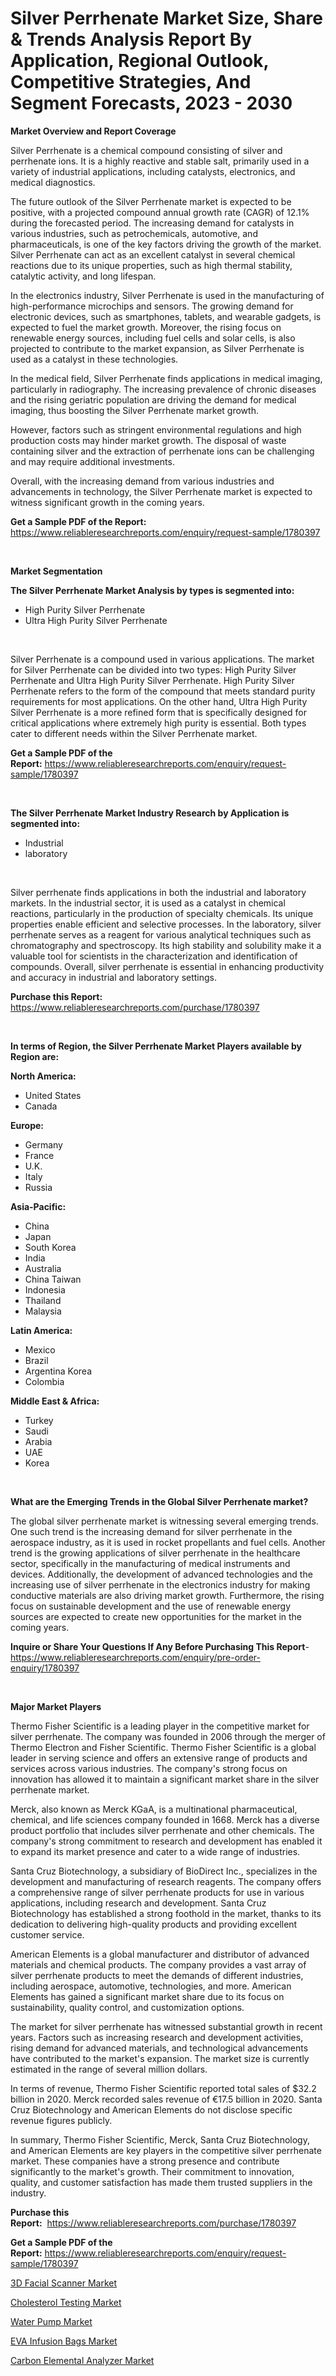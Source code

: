 <p><h1>Silver Perrhenate Market Size, Share & Trends Analysis Report By Application, Regional Outlook, Competitive Strategies, And Segment Forecasts, 2023 - 2030</h1></p><p><strong>Market Overview and Report Coverage</strong></p>
<p><p>Silver Perrhenate is a chemical compound consisting of silver and perrhenate ions. It is a highly reactive and stable salt, primarily used in a variety of industrial applications, including catalysts, electronics, and medical diagnostics.</p><p>The future outlook of the Silver Perrhenate market is expected to be positive, with a projected compound annual growth rate (CAGR) of 12.1% during the forecasted period. The increasing demand for catalysts in various industries, such as petrochemicals, automotive, and pharmaceuticals, is one of the key factors driving the growth of the market. Silver Perrhenate can act as an excellent catalyst in several chemical reactions due to its unique properties, such as high thermal stability, catalytic activity, and long lifespan.</p><p>In the electronics industry, Silver Perrhenate is used in the manufacturing of high-performance microchips and sensors. The growing demand for electronic devices, such as smartphones, tablets, and wearable gadgets, is expected to fuel the market growth. Moreover, the rising focus on renewable energy sources, including fuel cells and solar cells, is also projected to contribute to the market expansion, as Silver Perrhenate is used as a catalyst in these technologies.</p><p>In the medical field, Silver Perrhenate finds applications in medical imaging, particularly in radiography. The increasing prevalence of chronic diseases and the rising geriatric population are driving the demand for medical imaging, thus boosting the Silver Perrhenate market growth.</p><p>However, factors such as stringent environmental regulations and high production costs may hinder market growth. The disposal of waste containing silver and the extraction of perrhenate ions can be challenging and may require additional investments.</p><p>Overall, with the increasing demand from various industries and advancements in technology, the Silver Perrhenate market is expected to witness significant growth in the coming years.</p></p>
<p><strong>Get a Sample PDF of the Report:</strong> <a href="https://www.reliableresearchreports.com/enquiry/request-sample/1780397">https://www.reliableresearchreports.com/enquiry/request-sample/1780397</a></p>
<p>&nbsp;</p>
<p><strong>Market Segmentation</strong></p>
<p><strong>The Silver Perrhenate Market Analysis by types is segmented into:</strong></p>
<p><ul><li>High Purity Silver Perrhenate</li><li>Ultra High Purity Silver Perrhenate</li></ul></p>
<p>&nbsp;</p>
<p><p>Silver Perrhenate is a compound used in various applications. The market for Silver Perrhenate can be divided into two types: High Purity Silver Perrhenate and Ultra High Purity Silver Perrhenate. High Purity Silver Perrhenate refers to the form of the compound that meets standard purity requirements for most applications. On the other hand, Ultra High Purity Silver Perrhenate is a more refined form that is specifically designed for critical applications where extremely high purity is essential. Both types cater to different needs within the Silver Perrhenate market.</p></p>
<p><strong>Get a Sample PDF of the Report:</strong>&nbsp;<a href="https://www.reliableresearchreports.com/enquiry/request-sample/1780397">https://www.reliableresearchreports.com/enquiry/request-sample/1780397</a></p>
<p>&nbsp;</p>
<p><strong>The Silver Perrhenate Market Industry Research by Application is segmented into:</strong></p>
<p><ul><li>Industrial</li><li>laboratory</li></ul></p>
<p>&nbsp;</p>
<p><p>Silver perrhenate finds applications in both the industrial and laboratory markets. In the industrial sector, it is used as a catalyst in chemical reactions, particularly in the production of specialty chemicals. Its unique properties enable efficient and selective processes. In the laboratory, silver perrhenate serves as a reagent for various analytical techniques such as chromatography and spectroscopy. Its high stability and solubility make it a valuable tool for scientists in the characterization and identification of compounds. Overall, silver perrhenate is essential in enhancing productivity and accuracy in industrial and laboratory settings.</p></p>
<p><strong>Purchase this Report:</strong>&nbsp; <a href="https://www.reliableresearchreports.com/purchase/1780397">https://www.reliableresearchreports.com/purchase/1780397</a></p>
<p>&nbsp;</p>
<p><strong>In terms of Region, the Silver Perrhenate Market Players available by Region are:</strong></p>
<p>
    <p> <strong> North America: </strong>
        <ul>
            <li>United States</li>
            <li>Canada</li>
        </ul>
        </p> 
    <p> <strong> Europe: </strong>
        <ul>
            <li>Germany</li>
            <li>France</li>
            <li>U.K.</li>
            <li>Italy</li>
            <li>Russia</li>
        </ul>
        </p> 
    <p> <strong> Asia-Pacific: </strong>
        <ul>
            <li>China</li>
            <li>Japan</li>
            <li>South Korea</li>
            <li>India</li>
            <li>Australia</li>
            <li>China Taiwan</li>
            <li>Indonesia</li>
            <li>Thailand</li>
            <li>Malaysia</li>
        </ul>
        </p> 
    <p> <strong> Latin America: </strong>
        <ul>
            <li>Mexico</li>
            <li>Brazil</li>
            <li>Argentina Korea</li>
            <li>Colombia</li>
        </ul>
        </p> 
    <p> <strong> Middle East & Africa: </strong>
        <ul>
            <li>Turkey</li>
            <li>Saudi</li>
            <li>Arabia</li>
            <li>UAE</li>
            <li>Korea</li>
        </ul>
    </p>
    </p>
<p>&nbsp;</p>
<p><strong>What are the Emerging Trends in the Global Silver Perrhenate market?</strong></p>
<p><p>The global silver perrhenate market is witnessing several emerging trends. One such trend is the increasing demand for silver perrhenate in the aerospace industry, as it is used in rocket propellants and fuel cells. Another trend is the growing applications of silver perrhenate in the healthcare sector, specifically in the manufacturing of medical instruments and devices. Additionally, the development of advanced technologies and the increasing use of silver perrhenate in the electronics industry for making conductive materials are also driving market growth. Furthermore, the rising focus on sustainable development and the use of renewable energy sources are expected to create new opportunities for the market in the coming years.</p></p>
<p><strong>Inquire or Share Your Questions If Any Before Purchasing This Report</strong>- <a href="https://www.reliableresearchreports.com/enquiry/pre-order-enquiry/1780397">https://www.reliableresearchreports.com/enquiry/pre-order-enquiry/1780397</a></p>
<p>&nbsp;</p>
<p><strong>Major Market Players</strong></p>
<p><p>Thermo Fisher Scientific is a leading player in the competitive market for silver perrhenate. The company was founded in 2006 through the merger of Thermo Electron and Fisher Scientific. Thermo Fisher Scientific is a global leader in serving science and offers an extensive range of products and services across various industries. The company's strong focus on innovation has allowed it to maintain a significant market share in the silver perrhenate market.</p><p>Merck, also known as Merck KGaA, is a multinational pharmaceutical, chemical, and life sciences company founded in 1668. Merck has a diverse product portfolio that includes silver perrhenate and other chemicals. The company's strong commitment to research and development has enabled it to expand its market presence and cater to a wide range of industries.</p><p>Santa Cruz Biotechnology, a subsidiary of BioDirect Inc., specializes in the development and manufacturing of research reagents. The company offers a comprehensive range of silver perrhenate products for use in various applications, including research and development. Santa Cruz Biotechnology has established a strong foothold in the market, thanks to its dedication to delivering high-quality products and providing excellent customer service.</p><p>American Elements is a global manufacturer and distributor of advanced materials and chemical products. The company provides a vast array of silver perrhenate products to meet the demands of different industries, including aerospace, automotive, technologies, and more. American Elements has gained a significant market share due to its focus on sustainability, quality control, and customization options.</p><p>The market for silver perrhenate has witnessed substantial growth in recent years. Factors such as increasing research and development activities, rising demand for advanced materials, and technological advancements have contributed to the market's expansion. The market size is currently estimated in the range of several million dollars.</p><p>In terms of revenue, Thermo Fisher Scientific reported total sales of $32.2 billion in 2020. Merck recorded sales revenue of €17.5 billion in 2020. Santa Cruz Biotechnology and American Elements do not disclose specific revenue figures publicly.</p><p>In summary, Thermo Fisher Scientific, Merck, Santa Cruz Biotechnology, and American Elements are key players in the competitive silver perrhenate market. These companies have a strong presence and contribute significantly to the market's growth. Their commitment to innovation, quality, and customer satisfaction has made them trusted suppliers in the industry.</p></p>
<p><strong>Purchase this Report:</strong>&nbsp;&nbsp;<a href="https://www.reliableresearchreports.com/purchase/1780397">https://www.reliableresearchreports.com/purchase/1780397</a></p>
<p></p>
<p><strong>Get a Sample PDF of the Report:</strong>&nbsp;<a href="https://www.reliableresearchreports.com/enquiry/request-sample/1780397">https://www.reliableresearchreports.com/enquiry/request-sample/1780397</a></p>
<p><p><a href="https://www.linkedin.com/pulse/3d-facial-scanner-market-size-share-global-analysis-report-fhejc/">3D Facial Scanner Market</a></p><p><a href="https://medium.com/@mayrussel1912/cholesterol-testing-market-furnishes-information-on-market-share-market-trends-and-market-growth-daf4b3c02333">Cholesterol Testing Market</a></p><p><a href="https://medium.com/@raygrimes1999/water-pump-market-analysis-and-sze-forecasted-for-period-from-2023-to-2030-59ee9382bd1d">Water Pump Market</a></p><p><a href="https://www.linkedin.com/pulse/eva-infusion-bags-market-share-amp-new-trends-analysis-pploc/">EVA Infusion Bags Market</a></p><p><a href="https://github.com/Krish2023na/Market-Research-Report-List-1/blob/main/carbon-elemental-analyzer-market.md">Carbon Elemental Analyzer Market</a></p></p>